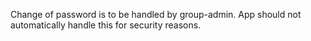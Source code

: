 Change of password is to be handled by group-admin. App should not automatically handle this for security reasons.